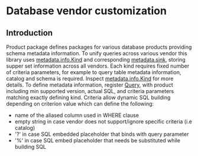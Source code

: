 # Database vendor customization


## Introduction

Product package defines packages for various database products providing schema metadata information.
To unify queries across various vendor this library uses [metadata.info.Kind](../../metadata/info/kind.go) 
and corresponding [metadata.sink](../../metadata/sink), storing supper set information across all vendors.
Each kind requires fixed number of criteria parameters,  for example to query table metadata information, catalog and schema is required.
Inspect [metadata.info.Kind](../../metadata/info/kind.go#L86) for more details.
To define metadata information, register [Query](../../metadata/info/query.go), with product including min supported version,
actual SQL, and criteria parameters matching exactly defining kind. 
Criteria allow dynamic SQL building depending on criterion value which can define the following:
- name of the aliased column used in WHERE clause
- empty string in case vendor does not support/ignore specific criteria (i.e catalog)
- '?' in case SQL embedded placeholder that binds with query parameter
- '%' in case SQL embed placeholder that needs be substituted while building SQL 


